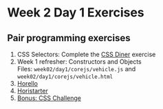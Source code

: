 # Week 2 Day 1 Exercises

## Pair programming exercises

1. CSS Selectors: Complete the [CSS Diner](http://flukeout.github.io/) exercise
1. Week 1 refresher: Constructors and Objects <br>
   Files: `week02/day1/corejs/vehicle.js` and `week02/day1/corejs/vehicle.html`
1. [Horello](5_horello/README.md)
1. [Horistarter](6_horistarter/README.md)
1. [Bonus: CSS Challenge](7_css_challenge/README)

